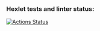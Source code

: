 ### Hexlet tests and linter status:
[![Actions Status](https://github.com/Pewdoloco/frontend-project-46/actions/workflows/hexlet-check.yml/badge.svg)](https://github.com/Pewdoloco/frontend-project-46/actions)